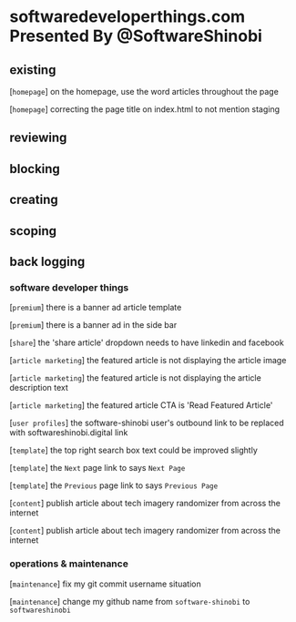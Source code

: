 # softwaredeveloperthings.com Presented By @SoftwareShinobi

## existing

[`homepage`] on the homepage, use the word articles throughout the page

[`homepage`] correcting the page title on index.html to not mention staging

## reviewing

## blocking

## creating

## scoping

## back logging

### software developer things

[`premium`] there is a banner ad article template

[`premium`] there is a banner ad in the side bar

[`share`] the 'share article' dropdown needs to have linkedin and facebook

[`article marketing`] the featured article is not displaying the article image

[`article marketing`] the featured article is not displaying the article description text

[`article marketing`] the featured article CTA is 'Read Featured Article'

[`user profiles`] the software-shinobi user's outbound link to be replaced with softwareshinobi.digital link

[`template`] the top right search box text could be improved slightly

[`template`] the `Next` page link to says `Next Page`

[`template`] the `Previous` page link to says `Previous Page`

[`content`] publish article about tech imagery randomizer from across the internet

[`content`] publish article about tech imagery randomizer from across the internet

### operations & maintenance

[`maintenance`] fix my git commit username situation

[`maintenance`] change my github name from `software-shinobi` to `softwareshinobi`
